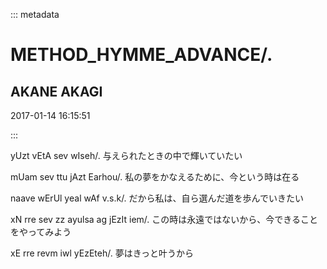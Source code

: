 ::: metadata

# METHOD_HYMME_ADVANCE/.

## AKANE AKAGI

2017-01-14 16:15:51

:::

yUzt vEtA sev wIseh/.
与えられたときの中で輝いていたい

mUam sev ttu jAzt Earhou/.
私の夢をかなえるために、今という時は在る

naave wErUl yeal wAf v.s.k/.
だから私は、自ら選んだ道を歩んでいきたい

xN rre sev zz ayulsa ag jEzIt iem/.
この時は永遠ではないから、今できることをやってみよう

xE rre revm iwl yEzEteh/.
夢はきっと叶うから
